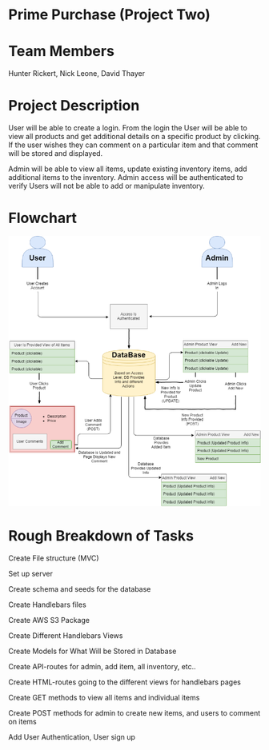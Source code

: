 # Prime Purchase (Project Two)

# Team Members

Hunter Rickert, Nick Leone, David Thayer

# Project Description

User will be able to create a login. From the login the User will be able to view all products and get additional details on a specific product by clicking. If the user wishes they can comment on a particular item and that comment will be stored and displayed.

Admin will be able to view all items, update existing inventory items, add additional items to the inventory. Admin access will be authenticated to verify Users will not be able to add or manipulate inventory.

# Flowchart

![FlowChart Image](./public/images/PrimePurchaseFlowChart.png)

# Rough Breakdown of Tasks 

Create File structure (MVC)

Set up server

Create schema and seeds for the database

Create Handlebars files

Create AWS S3 Package

Create Different Handlebars Views

Create Models for What Will be Stored in Database

Create API-routes for admin, add item, all inventory, etc..

Create HTML-routes going to the different views for handlebars pages

Create GET methods to view all items and individual items

Create POST methods for admin to create new items, and users to comment on items

Add User Authentication, User sign up

